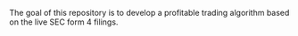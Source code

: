 The goal of this repository is to develop a profitable trading algorithm based on the live SEC form 4 filings.
